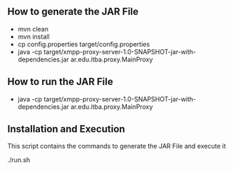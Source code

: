 ## How to generate the JAR File

- mvn clean
- mvn install
- cp config.properties target/config.properties
- java -cp
target/xmpp-proxy-server-1.0-SNAPSHOT-jar-with-dependencies.jar
ar.edu.itba.proxy.MainProxy

## How to run the JAR File

- java -cp
target/xmpp-proxy-server-1.0-SNAPSHOT-jar-with-dependencies.jar
ar.edu.itba.proxy.MainProxy

## Installation and Execution
This script contains the commands to generate the JAR File and execute it

./run.sh
